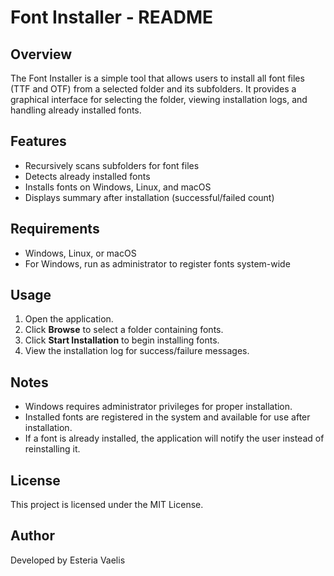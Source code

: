 # Font Installer - README

## Overview
The Font Installer is a simple tool that allows users to install all font files (TTF and OTF) from a selected folder and its subfolders. It provides a graphical interface for selecting the folder, viewing installation logs, and handling already installed fonts.

## Features
- Recursively scans subfolders for font files
- Detects already installed fonts
- Installs fonts on Windows, Linux, and macOS
- Displays summary after installation (successful/failed count)

## Requirements
- Windows, Linux, or macOS
- For Windows, run as administrator to register fonts system-wide

## Usage
1. Open the application.
2. Click **Browse** to select a folder containing fonts.
3. Click **Start Installation** to begin installing fonts.
4. View the installation log for success/failure messages.

## Notes
- Windows requires administrator privileges for proper installation.
- Installed fonts are registered in the system and available for use after installation.
- If a font is already installed, the application will notify the user instead of reinstalling it.

## License
This project is licensed under the MIT License.

## Author
Developed by Esteria Vaelis


